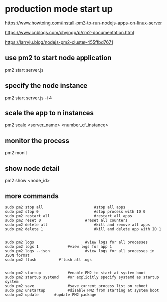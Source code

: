# production mode start up
https://www.howtoing.com/install-pm2-to-run-nodejs-apps-on-linux-server

https://www.cnblogs.com/chyingp/p/pm2-documentation.html

https://larrylu.blog/nodejs-pm2-cluster-455ffbd7671


## use pm2 to start node application
pm2 start server.js

## specify the node instance
pm2 start server.js -i 4

## scale the app to n instances
pm2 scale <server_name> <number_of_instance>

## monitor the process
pm2 monit

## show node detail
pm2 show <node_id>

## more commands

```
sudo pm2 stop all                  		#stop all apps
sudo pm2 stop 0                    		#stop process with ID 0
sudo pm2 restart all               		#restart all apps
sudo pm2 reset 0		         	#reset all counters
sudo pm2 delete all                		#kill and remove all apps
sudo pm2 delete 1                 		#kill and delete app with ID 1


sudo pm2 logs                      	#view logs for all processes 
sudo pm2 logs 1	         	#view logs for app 1
sudo pm2 logs --json               	#view logs for all processes in JSON format
sudo pm2 flush			#flush all logs


sudo pm2 startup            #enable PM2 to start at system boot
sudo pm2 startup systemd    #or explicitly specify systemd as startup system 
sudo pm2 save               #save current process list on reboot
sudo pm2 unstartup          #disable PM2 from starting at system boot
sudo pm2 update	      #update PM2 package

```